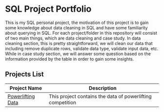# SQL Project Portfolio
This is my SQL personal project, the motivation of this project is to gain some knowledge about data cleaning in SQL and have some familiarity about querying in SQL. For each project/folder in this repository will consist of two main things, which are data cleaning and case study. In data cleaning section, this is pretty straightforward, we will clean our data that including remove duplicate rows, validate data type, validate input data, etc. While in case study section, we will answer some question based on the information provided by the table in order to gain some insights.

## Projects List
|Project Name| Description|
|---|---|
|[Powerlifting Data](https://github.com/alfiannajih/sql-project-portfolio/blob/main/powerlifting_data/powerlift_query_docs.md)|This project contains the data of powerlifting competition|